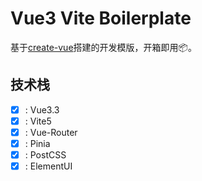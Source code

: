 # Vue3 Vite Boilerplate

基于[create-vue](https://github.com/vuejs/create-vue)搭建的开发模版，开箱即用📦。

## 技术栈

- [x] : Vue3.3
- [x] : Vite5
- [x] : Vue-Router
- [x] : Pinia
- [x] : PostCSS
- [x] : ElementUI
